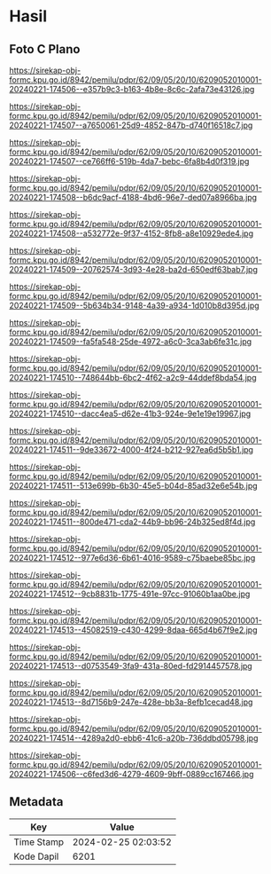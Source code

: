 # Hasil

## Foto C Plano

https://sirekap-obj-formc.kpu.go.id/8942/pemilu/pdpr/62/09/05/20/10/6209052010001-20240221-174506--e357b9c3-b163-4b8e-8c6c-2afa73e43126.jpg

https://sirekap-obj-formc.kpu.go.id/8942/pemilu/pdpr/62/09/05/20/10/6209052010001-20240221-174507--a7650061-25d9-4852-847b-d740f16518c7.jpg

https://sirekap-obj-formc.kpu.go.id/8942/pemilu/pdpr/62/09/05/20/10/6209052010001-20240221-174507--ce766ff6-519b-4da7-bebc-6fa8b4d0f319.jpg

https://sirekap-obj-formc.kpu.go.id/8942/pemilu/pdpr/62/09/05/20/10/6209052010001-20240221-174508--b6dc9acf-4188-4bd6-96e7-ded07a8966ba.jpg

https://sirekap-obj-formc.kpu.go.id/8942/pemilu/pdpr/62/09/05/20/10/6209052010001-20240221-174508--a532772e-9f37-4152-8fb8-a8e10929ede4.jpg

https://sirekap-obj-formc.kpu.go.id/8942/pemilu/pdpr/62/09/05/20/10/6209052010001-20240221-174509--20762574-3d93-4e28-ba2d-650edf63bab7.jpg

https://sirekap-obj-formc.kpu.go.id/8942/pemilu/pdpr/62/09/05/20/10/6209052010001-20240221-174509--5b634b34-9148-4a39-a934-1d010b8d395d.jpg

https://sirekap-obj-formc.kpu.go.id/8942/pemilu/pdpr/62/09/05/20/10/6209052010001-20240221-174509--fa5fa548-25de-4972-a6c0-3ca3ab6fe31c.jpg

https://sirekap-obj-formc.kpu.go.id/8942/pemilu/pdpr/62/09/05/20/10/6209052010001-20240221-174510--748644bb-6bc2-4f62-a2c9-44ddef8bda54.jpg

https://sirekap-obj-formc.kpu.go.id/8942/pemilu/pdpr/62/09/05/20/10/6209052010001-20240221-174510--dacc4ea5-d62e-41b3-924e-9e1e19e19967.jpg

https://sirekap-obj-formc.kpu.go.id/8942/pemilu/pdpr/62/09/05/20/10/6209052010001-20240221-174511--9de33672-4000-4f24-b212-927ea6d5b5b1.jpg

https://sirekap-obj-formc.kpu.go.id/8942/pemilu/pdpr/62/09/05/20/10/6209052010001-20240221-174511--513e699b-6b30-45e5-b04d-85ad32e6e54b.jpg

https://sirekap-obj-formc.kpu.go.id/8942/pemilu/pdpr/62/09/05/20/10/6209052010001-20240221-174511--800de471-cda2-44b9-bb96-24b325ed8f4d.jpg

https://sirekap-obj-formc.kpu.go.id/8942/pemilu/pdpr/62/09/05/20/10/6209052010001-20240221-174512--977e6d36-6b61-4016-9589-c75baebe85bc.jpg

https://sirekap-obj-formc.kpu.go.id/8942/pemilu/pdpr/62/09/05/20/10/6209052010001-20240221-174512--9cb8831b-1775-491e-97cc-91060b1aa0be.jpg

https://sirekap-obj-formc.kpu.go.id/8942/pemilu/pdpr/62/09/05/20/10/6209052010001-20240221-174513--45082519-c430-4299-8daa-665d4b67f9e2.jpg

https://sirekap-obj-formc.kpu.go.id/8942/pemilu/pdpr/62/09/05/20/10/6209052010001-20240221-174513--d0753549-3fa9-431a-80ed-fd2914457578.jpg

https://sirekap-obj-formc.kpu.go.id/8942/pemilu/pdpr/62/09/05/20/10/6209052010001-20240221-174513--8d7156b9-247e-428e-bb3a-8efb1cecad48.jpg

https://sirekap-obj-formc.kpu.go.id/8942/pemilu/pdpr/62/09/05/20/10/6209052010001-20240221-174514--4289a2d0-ebb6-41c6-a20b-736ddbd05798.jpg

https://sirekap-obj-formc.kpu.go.id/8942/pemilu/pdpr/62/09/05/20/10/6209052010001-20240221-174506--c6fed3d6-4279-4609-9bff-0889cc167466.jpg


## Metadata

| Key        | Value               |
| ---------- | ------------------- |
| Time Stamp | 2024-02-25 02:03:52 |
| Kode Dapil | 6201                |



